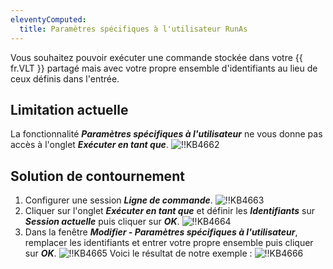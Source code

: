 ```yaml
---
eleventyComputed:
  title: Paramètres spécifiques à l'utilisateur RunAs
---
```

Vous souhaitez pouvoir exécuter une commande stockée dans votre {{ fr.VLT }} partagé mais avec votre propre ensemble d'identifiants au lieu de ceux définis dans l'entrée.

## Limitation actuelle

La fonctionnalité ***Paramètres spécifiques à l'utilisateur*** ne vous donne pas accès à l'onglet ***Exécuter en tant que***.
![!!KB4662](https://cdnweb.devolutions.net/docs/docs_en_kb_KB4662.png)

## Solution de contournement

1. Configurer une session ***Ligne de commande***.
![!!KB4663](https://cdnweb.devolutions.net/docs/docs_en_kb_KB4663.png)
1. Cliquer sur l'onglet ***Exécuter en tant que*** et définir les ***Identifiants*** sur ***Session actuelle*** puis cliquer sur ***OK***.
![!!KB4664](https://cdnweb.devolutions.net/docs/docs_en_kb_KB4664.png)
1. Dans la fenêtre ***Modifier - Paramètres spécifiques à l'utilisateur***, remplacer les identifiants et entrer votre propre ensemble puis cliquer sur ***OK***.
![!!KB4665](https://cdnweb.devolutions.net/docs/docs_en_kb_KB4665.png)
Voici le résultat de notre exemple :
![!!KB4666](https://cdnweb.devolutions.net/docs/docs_en_kb_KB4666.png)
